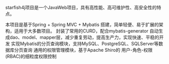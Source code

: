 starfish4j项目是一个JavaWeb项目，具有高性能、高可维护性、高安全性的特点。

本项目是基于Spring + Spring MVC + Mybatis 搭建，简单轻便、易于扩展的架构，适用于大多数项目。
封装了常用的CURD，配合mybatis-generator 自动生成dao、model、mapper层，减少重复劳动，提高生产力，实现快速、平稳的开发
实现Mybatis的分页查询模块，支持MySQL、PostgreSQL、SQLServer等数据库分页查询
通用的权限管理模块，基于Apache Shiro的 用户-角色-权限(RBAC)的细粒度权限控制
